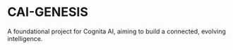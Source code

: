 # CAI-GENESIS
A foundational project for Cognita AI, aiming to build a connected, evolving intelligence.
